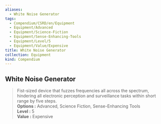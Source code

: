 ```yaml
---
aliases:
  - White Noise Generator
tags:
  - Compendium/CSRD/en/Equipment
  - Equipment/Advanced
  - Equipment/Science-Fiction
  - Equipment/Sense-Enhancing-Tools
  - Equipment/Level/5
  - Equipment/Value/Expensive
title: White Noise Generator
collection: Equipment
kind: Compendium
---
```

## White Noise Generator  
  
>Fist-sized device that fuzzes frequencies all across the spectrum, hindering all electronic perception and surveillance tasks within short range by five steps.  
> **Options :** Advanced, Science Fiction, Sense-Enhancing Tools  
> **Level :** 5  
> **Value :** Expensive